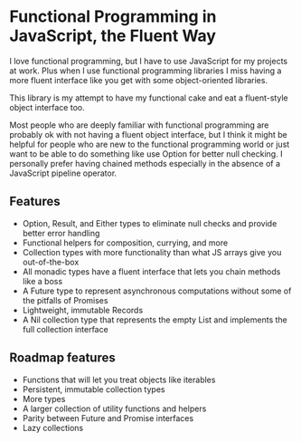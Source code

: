 # Functional Programming in JavaScript, the Fluent Way

I love functional programming, but I have to use JavaScript for my projects at work. Plus when I use functional programming libraries I miss having a more fluent interface like you get with some object-oriented libraries.

This library is my attempt to have my functional cake and eat a fluent-style object interface too.

Most people who are deeply familiar with functional programming are probably ok with not having a fluent object interface, but I think it might be helpful for people who are new to the functional programming world or just want to be able to do something like use Option for better null checking. I personally prefer having chained methods especially in the absence of a JavaScript pipeline operator.

## Features

- Option, Result, and Either types to eliminate null checks and provide better error handling
- Functional helpers for composition, currying, and more
- Collection types with more functionality than what JS arrays give you out-of-the-box
- All monadic types have a fluent interface that lets you chain methods like a boss
- A Future type to represent asynchronous computations without some of the pitfalls of Promises
- Lightweight, immutable Records
- A Nil collection type that represents the empty List and implements the full collection interface

## Roadmap features

- Functions that will let you treat objects like iterables
- Persistent, immutable collection types
- More types
- A larger collection of utility functions and helpers
- Parity between Future and Promise interfaces
- Lazy collections
